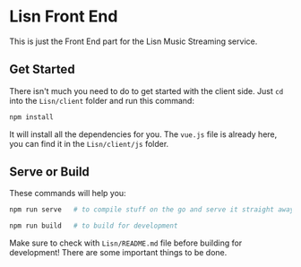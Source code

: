 # Lisn Front End

This is just the Front End part for the Lisn Music Streaming service.



## Get Started

There isn't much you need to do to get started with the client side. Just `cd`
into the `Lisn/client` folder and run this command:

```bash
npm install
```

It will install all the dependencies for you. The `vue.js` file is already here,
you can find it in the `Lisn/client/js` folder.



## Serve or Build

These commands will help you:

```bash
npm run serve   # to compile stuff on the go and serve it straight away

npm run build   # to build for development
```

Make sure to check with `Lisn/README.md` file before building for development!
There are some important things to be done.
